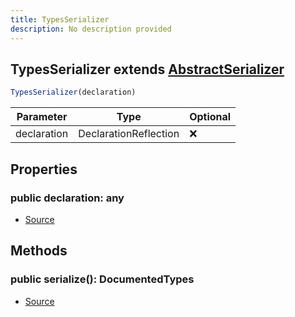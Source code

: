 ```yaml
---
title: TypesSerializer
description: No description provided
---
```



## TypesSerializer extends [AbstractSerializer](/docs/markdown/classes/AbstractSerializer.md)


```typescript
TypesSerializer(declaration)
```
| Parameter | Type | Optional |
| ----------- | ----------- | ----------- |
| declaration | DeclarationReflection | ❌ |


## Properties
### public declaration: any
- [Source](https://github.com/neplextech/micro-docgen/blob/fbfcd84c930585aff5882714b14f394715057a88/src/serializers/AbstractSerializer.ts#L4)

## Methods
### public serialize(): DocumentedTypes
- [Source](https://github.com/neplextech/micro-docgen/blob/fbfcd84c930585aff5882714b14f394715057a88/src/serializers/TypesSerializer.ts#L27)